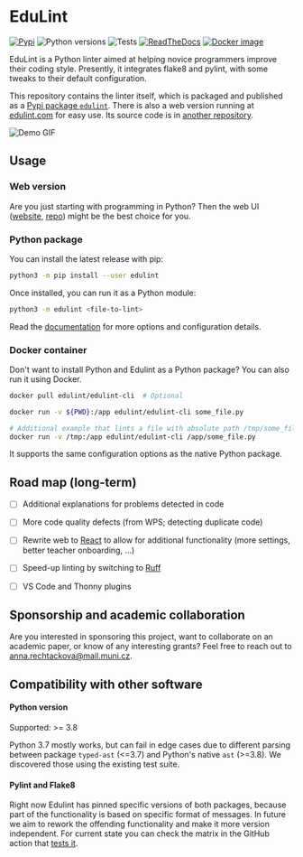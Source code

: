 # EduLint

[![Pypi](https://img.shields.io/pypi/v/edulint)](https://pypi.org/project/edulint/)
![Python versions](https://img.shields.io/badge/python-%3E%3D%203.8-blue)
![Tests](https://img.shields.io/github/actions/workflow/status/GiraffeReversed/edulint/test.yaml)
[![ReadTheDocs](https://img.shields.io/readthedocs/edulint)](https://edulint.readthedocs.io/)
[![Docker image](https://img.shields.io/docker/image-size/edulint/edulint-cli/latest?label=Docker%20image%20size)](https://hub.docker.com/r/edulint/edulint-cli)

EduLint is a Python linter aimed at helping novice programmers improve their coding style. Presently, it integrates flake8 and pylint, with some tweaks to their default configuration.

This repository contains the linter itself, which is packaged and published as a [Pypi package `edulint`](https://pypi.org/project/edulint/). There is also a web version running at [edulint.com](https://edulint.com/) for easy use. Its source code is in [another repository](https://github.com/GiraffeReversed/edulint-web).

![Demo GIF](docs/source/_static/demo2.gif)

## Usage

### Web version

Are you just starting with programming in Python? Then the web UI ([website](https://edulint.com), [repo](https://github.com/GiraffeReversed/edulint-web)) might be the best choice for you.

### Python package

You can install the latest release with pip:

```sh
python3 -m pip install --user edulint
```

Once installed, you can run it as a Python module:

```sh
python3 -m edulint <file-to-lint>
```

Read the [documentation](https://edulint.readthedocs.io/) for more options and configuration details.

### Docker container

Don't want to install Python and Edulint as a Python package? You can also run it using Docker.

```sh
docker pull edulint/edulint-cli  # Optional

docker run -v ${PWD}:/app edulint/edulint-cli some_file.py

# Additional example that lints a file with absolute path /tmp/some_file.py
docker run -v /tmp:/app edulint/edulint-cli /app/some_file.py
```

<!-- TODO: volume mapping can be :ro, though it's not necessary -->

It supports the same configuration options as the native Python package.

## Road map (long-term)

- [ ] Additional explanations for problems detected in code
- [ ] More code quality defects (from WPS; detecting duplicate code)
- [ ] Rewrite web to [React](https://github.com/GiraffeReversed/edulint-react-web) to allow for additional functionality (more settings, better teacher onboarding, …)
- [ ] Speed-up linting by switching to [Ruff](https://github.com/charliermarsh/ruff)
- [ ] VS Code and Thonny plugins


## Sponsorship and academic collaboration

Are you interested in sponsoring this project, want to collaborate on an academic paper, or know of any interesting grants? Feel free to reach out to anna.rechtackova@mail.muni.cz.

## Compatibility with other software

#### Python version

Supported: >= 3.8

Python 3.7 mostly works, but can fail in edge cases due to different parsing between package `typed-ast` (<=3.7) and Python's native `ast` (>=3.8). We discovered those using the existing test suite.

#### Pylint and Flake8

Right now Edulint has pinned specific versions of both packages, because part of the functionality is based on specific format of messages. In future we aim to rework the offending functionality and make it more version independent. For current state you can check the matrix in the GitHub action that [tests it](https://github.com/GiraffeReversed/edulint/actions/workflows/test-compatibility.yaml).
